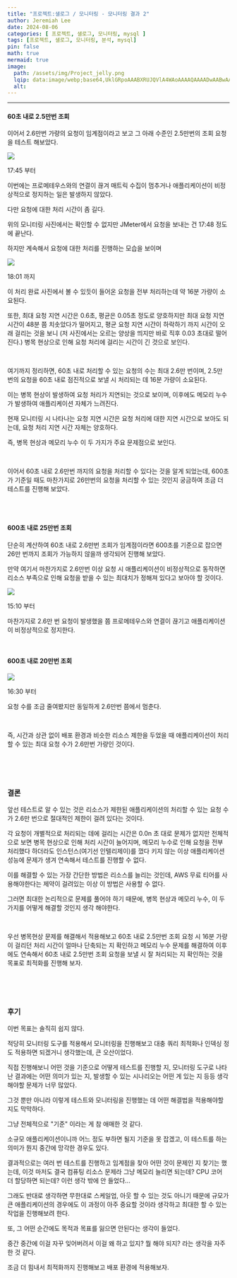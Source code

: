 ```yaml
---
title: "프로젝트:샐로그 / 모니터링 - 모니터링 결과 2"
author: Jeremiah Lee
date: 2024-08-06
categories: [ 프로젝트, 샐로그, 모니터링, mysql ]
tags: [프로젝트, 샐로그, 모니터링, 분석, mysql]
pin: false
math: true
mermaid: true
image:
  path: /assets/img/Project_jelly.png
  lqip: data:image/webp;base64,UklGRpoAAABXRUJQVlA4WAoAAAAQAAAADwAABwAAQUxQSDIAAAARL0AmbZurmr57yyIiqE8oiG0bejIYEQTgqiDA9vqnsUSI6H+oAERp2HZ65qP/VIAWAFZQOCBCAAAA8AEAnQEqEAAIAAVAfCWkAALp8sF8rgRgAP7o9FDvMCkMde9PK7euH5M1m6VWoDXf2FkP3BqV0ZYbO6NA/VFIAAAA
  alt: 
---
```

***

#### 60초 내로 2.5만번 조회

이어서 2.6만번 가량의 요청이 임계점이라고 보고 그 아래 수준인 2.5만번의 조회 요청을 테스트 해보았다.

![](/assets/img/projects/salog/monitoring_mysql/1c1m60per25k_1745_Monthly.png)

17:45 부터

이번에는 프로메테우스와의 연결이 끊겨 매트릭 수집이 멈추거나 애플리케이션이 비정상적으로 정지하는 일은 발생하지 않았다.

다만 요청에 대한 처리 시간이 좀 길다.

위의 모니터링 사진에서는 확인할 수 없지만 JMeter에서 요청을 보내는 건 17:48 정도에 끝난다.

하지만 계속해서 요청에 대한 처리를 진행하는 모습을 보이며

![](/assets/img/projects/salog/monitoring_mysql/1c1m60per25k_1745_request_clear_time_Monthly.png)

18:01 까지

이 처리 완료 사진에서 볼 수 있듯이 들어온 요청을 전부 처리하는데 약 16분 가량이 소요된다.

또한, 최대 요청 지연 시간은 0.6초, 평균은 0.05초 정도로 양호하지만 최대 요청 지연 시간이 48분 쯤 치솟았다가 떨어지고, 
평균 요청 지연 시간이 하락하기 까지 시간이 오래 걸리는 것을 보니 (저 사진에서는 오르는 양상을 띄지만 바로 직후 0.03 초대로 떨어진다.)
병목 현상으로 인해 요청 처리에 걸리는 시간이 긴 것으로 보인다.

<br>

여기까지 정리하면,
60초 내로 처리할 수 있는 요청의 수는 최대 2.6만 번이며, 2.5만 번의 요청을 60초 내로 점진적으로 보낼 시 처리되는 데 16분 가량이 소요된다.

이는 병목 현상이 발생하여 요청 처리가 지연되는 것으로 보이며, 이후에도 메모리 누수가 발생하여 애플리케이션 자체가 느려진다.

현재 모니터링 시 나타나는 요청 지연 시간은 요청 처리에 대한 지연 시간으로 보아도 되는데, 요청 처리 지연 시간 자체는 양호하다.

즉, 병목 현상과 메모리 누수 이 두 가지가 주요 문제점으로 보인다.

<br>

이어서 60초 내로 2.6만번 까지의 요청을 처리할 수 있다는 것을 알게 되었는데, 600초가 기준일 때도 마찬가지로 26만번의 요청을 처리할 수 있는 것인지 궁금하여 
조금 더 테스트를 진행해 보았다.

<br>
<br>

#### 600초 내로 25만번 조회

단순히 계산하여 60초 내로 2.6만번 조회가 임계점이라면 600초를 기준으로 잡으면 26만 번까지 조회가 가능하지 않을까 생각되어 진행해 보았다.

만약 여기서 마찬가지로 2.6만번 이상 요청 시 애플리케이션이 비정상적으로 동작하면 리소스 부족으로 인해 요청을 받을 수 있는 최대치가 정해져 있다고 보아야 할 것이다.

![](/assets/img/projects/salog/monitoring_mysql/1c1m600per250k_1510_Monthly.png)

15:10 부터

마찬가지로 2.6만 번 요청이 발생했을 쯤 프로메테우스와 연결이 끊기고 애플리케이션이 비정상적으로 정지한다.

<br>

#### 600초 내로 20만번 조회

![](/assets/img/projects/salog/monitoring_mysql/1c1m600per200k_1630_Monthly.png)

16:30 부터

요청 수를 조금 줄여봤지만 동일하게 2.6만번 쯤에서 멈춘다.

<br>

즉, 시간과 상관 없이 배포 환경과 비슷한 리소스 제한을 두었을 때 애플리케이션이 처리할 수 있는 최대 요청 수가 2.6만번 가량인 것이다.

<br>
<br>
<br>

### 결론

앞선 테스트로 알 수 있는 것은 리소스가 제한된 애플리케이션의 처리할 수 있는 요청 수가 2.6만 번으로 절대적인 제한이 걸려 있다는 것이다.

각 요청이 개별적으로 처리되는 데에 걸리는 시간은 0.0n 초 대로 문제가 없지만 전체적으로 보면 병목 현상으로 인해 처리 시간이 늘어지며,
메모리 누수로 인해 요청을 전부 처리했다 하더라도 인스턴스(여기선 인텔리제이)를 껐다 키지 않는 이상 애플리케이션 성능에 문제가 생겨 연속해서 테스트를 진행할 수 없다.

이를 해결할 수 있는 가장 간단한 방법은 리소스를 늘리는 것인데, AWS 무료 티어를 사용해야한다는 제약이 걸려있는 이상 이 방법은 사용할 수 없다.

그러면 최대한 논리적으로 문제를 풀어야 하기 때문에, 병목 현상과 메모리 누수, 이 두 가지를 어떻게 해결할 것인지 생각 해야한다.

<br>

우선 병목현상 문제를 해결해서 적용해보고 60초 내로 2.5만번 조회 요청 시 16분 가량이 걸리던 처리 시간이 얼마나 단축되는 지 확인하고 
메모리 누수 문제를 해결하여 이후에도 연속해서 60초 내로 2.5만번 조회 요청을 보낼 시 잘 처리되는 지 확인하는 것을 목표로 최적화를 진행해 보자.

<br>
<br>
<br>

### 후기

이번 목표는 솔직히 쉽지 않다.

적당히 모니터링 도구를 적용해서 모니터링을 진행해보고 대충 쿼리 최적화나 인덱싱 정도 적용하면 되겠거니 생각했는데, 큰 오산이었다.

직접 진행해보니 어떤 것을 기준으로 어떻게 테스트를 진행할 지, 모니터링 도구로 나타난 결과에는 어떤 의미가 있는 지, 발생할 수 있는 시나리오는 어떤 게 있는 지
등등 생각해야할 문제가 너무 많았다.

그것 뿐만 아니라 이렇게 테스트와 모니터링을 진행했는 데 어떤 해결법을 적용해야할 지도 막막하다.

그냥 전체적으로 "기준" 이라는 게 참 애매한 것 같다.

소규모 애플리케이션이니까 어느 정도 부하면 될지 기준을 못 잡겠고, 이 테스트를 하는 의미가 뭔지 중간에 망각한 경우도 있다.

결과적으로는 여러 번 테스트를 진행하고 임계점을 찾아 어떤 것이 문제인 지 찾기는 했는데, 이것 마저도 결국 컴퓨팅 리소스 문제라 
그냥 메모리 늘리면 되는데? CPU 코어 더 할당하면 되는데? 이런 생각 밖에 안 들었다...

그래도 반대로 생각하면 무한대로 스케일업, 아웃 할 수 있는 것도 아니기 때문에 규모가 큰 애플리케이션의 경우에도 이 과정이 아주 중요할 것이라 생각하고
최대한 할 수 있는 작업을 진행해보려 한다.

또, 그 어떤 순간에도 목적과 목표를 잃으면 안된다는 생각이 들었다.

중간 중간에 이걸 자꾸 잊어버려서 이걸 왜 하고 있지? 뭘 해야 되지? 라는 생각을 자주한 것 같다.

조금 더 힘내서 최적화까지 진행해보고 배포 환경에 적용해보자.
